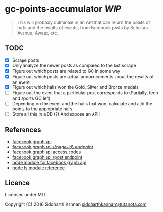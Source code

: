 # gc-points-accumulator _WIP_

> This will probably culminate in an API that can return the points of halls and the results of events, from Facebook posts by Scholars Avenue, Awaaz, etc.


## TODO

- [x] Scrape posts
- [x] Only analyze the newer posts as compared to the last scrape
- [x] Figure out which posts are related to GC in some way
- [x] Figure out which posts are actual announcements about the results of an event
- [x] Figure out which halls won the Gold, Silver and Bronze medals
- [ ] Figure out the event that a particular post corresponds to (Partially, tech and sports GC left)
- [ ] Depending on the event and the halls that won, calculate and add the points to the appropriate halls
- [ ] Store all this in a DB (?) And expose an API!

## References

- [facebook graph api](https://developers.facebook.com/docs/graph-api/using-graph-api)
- [facebook graph api /{page-id} endpoint](https://developers.facebook.com/docs/graph-api/reference/v2.5/page/feed)
- [facebook graph api access codes](https://developers.facebook.com/tools/access_token/)
- [facebook graph api /post endpoint](https://developers.facebook.com/docs/graph-api/reference/v2.5/post)
- [node module for facebook graph api](https://www.npmjs.com/package/fbgraph)
- [node fs module reference](https://nodejs.org/api/fs.html)

## Licence

Licensed under MIT

Copyright (C) 2016  Siddharth Kannan <siddharthkannan@tutanota.com>
